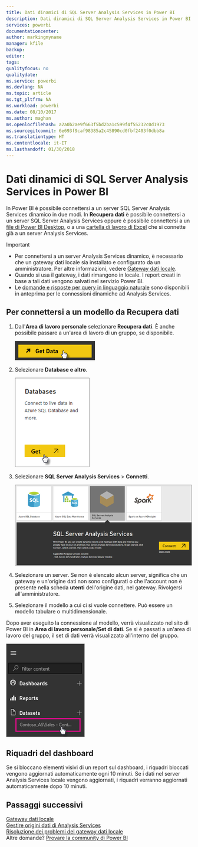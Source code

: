 ```yaml
---
title: Dati dinamici di SQL Server Analysis Services in Power BI
description: Dati dinamici di SQL Server Analysis Services in Power BI. Questi dati possono essere visualizzati attraverso un'origine dati configurata per un gateway aziendale.
services: powerbi
documentationcenter: 
author: markingmyname
manager: kfile
backup: 
editor: 
tags: 
qualityfocus: no
qualitydate: 
ms.service: powerbi
ms.devlang: NA
ms.topic: article
ms.tgt_pltfrm: NA
ms.workload: powerbi
ms.date: 08/10/2017
ms.author: maghan
ms.openlocfilehash: a2a0b2ae9f663f5bd2ba1c599f4f55232c0d1973
ms.sourcegitcommit: 6e693f9caf98385a2c45890cd0fbf2403f0dbb8a
ms.translationtype: HT
ms.contentlocale: it-IT
ms.lasthandoff: 01/30/2018
---
```

# <a name="sql-server-analysis-services-live-data-in-power-bi"></a>Dati dinamici di SQL Server Analysis Services in Power BI
In Power BI è possibile connettersi a un server SQL Server Analysis Services dinamico in due modi. In **Recupera dati** è possibile connettersi a un server SQL Server Analysis Services oppure è possibile connettersi a un [file di Power BI Desktop](service-desktop-files.md), o a una [cartella di lavoro di Excel](service-excel-workbook-files.md) che si connette già a un server Analysis Services.

 >[!IMPORTANT]
 >* Per connettersi a un server Analysis Services dinamico, è necessario che un gateway dati locale sia installato e configurato da un amministratore. Per altre informazioni, vedere [Gateway dati locale](service-gateway-onprem.md).
 >* Quando si usa il gateway, i dati rimangono in locale.  I report creati in base a tali dati vengono salvati nel servizio Power BI. 
 >* Le [domande e risposte per query in linguaggio naturale](service-q-and-a-direct-query.md) sono disponibili in anteprima per le connessioni dinamiche ad Analysis Services.

## <a name="to-connect-to-a-model-from-get-data"></a>Per connettersi a un modello da Recupera dati
1. Dall'**Area di lavoro personale** selezionare **Recupera dati**. È anche possibile passare a un'area di lavoro di un gruppo, se disponibile.
   
   ![](media/sql-server-analysis-services-tabular-data/connecttoas_getdatabutton.png)
2. Selezionare **Database e altro**.
   
   ![](media/sql-server-analysis-services-tabular-data/connecttoas_getdata_1.png)
3. Selezionare **SQL Server Analysis Services** > **Connetti**. 
   
   ![](media/sql-server-analysis-services-tabular-data/connecttoas_getdata_2.png)
4. Selezionare un server. Se non è elencato alcun server, significa che un gateway e un'origine dati non sono configurati o che l'account non è presente nella scheda **utenti** dell'origine dati, nel gateway. Rivolgersi all'amministratore.
5. Selezionare il modello a cui ci si vuole connettere. Può essere un modello tabulare o multidimensionale.

Dopo aver eseguito la connessione al modello, verrà visualizzato nel sito di Power BI in **Area di lavoro personale/Set di dati**. Se si è passati a un'area di lavoro del gruppo, il set di dati verrà visualizzato all'interno del gruppo.

![](media/sql-server-analysis-services-tabular-data/connecttoas_dataset_5.png)

## <a name="dashboard-tiles"></a>Riquadri del dashboard
Se si bloccano elementi visivi di un report sul dashboard, i riquadri bloccati vengono aggiornati automaticamente ogni 10 minuti. Se i dati nel server Analysis Services locale vengono aggiornati, i riquadri verranno aggiornati automaticamente dopo 10 minuti.

## <a name="next-steps"></a>Passaggi successivi
[Gateway dati locale](service-gateway-onprem.md)  
[Gestire origini dati di Analysis Services](service-gateway-enterprise-manage-ssas.md)  
[Risoluzione dei problemi del gateway dati locale](service-gateway-onprem-tshoot.md)  
Altre domande? [Provare la community di Power BI](http://community.powerbi.com/)

